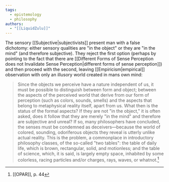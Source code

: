 ```yaml
---
tags:
  - epistemology
  - philosophy
authors:
  - "[[LiquidZulu]]"
---
```

The sensory [[Subjective|subjectivists]] present man with a false dichotomy: either sensory qualities are "in the object" or they are "in the mind" (and therefore subjective). They reject the first option (perhaps by pointing to the fact that there are  [[Different Forms of Sense Perception does not Invalidate Sense Perception|different forms of sense perception]]) and then proceed with the second, leaving [[Empiricism|empirical]] observation with only an illusory world created in mans own mind:

>Since the objects we perceive have a nature independent of us, it must be possible to distinguish between form and object; between the aspects of the perceived world that derive from our form of perception (such as colors, sounds, smells) and the aspects that belong to metaphysical reality itself, apart from us. What then is the status of the formal aspects? If they are not "in the object," it is often asked, does it follow that they are merely "in the mind" and therefore are subjective and unreal? If so, many philosophers have concluded, the senses must be condemned as deceivers—because the world of colored, sounding, odoriferous objects they reveal is utterly unlike actual reality. This is the problem, a commonplace in introductory philosophy classes, of the so-called "two tables": the table of daily life, which is brown, rectangular, solid, and motionless; and the table of science, which, it is said, is largely empty space, inhabited by some colorless, racing particles and/or charges, rays, waves, or whatnot.[^1]

[^1]: [[OPAR]], p. 44